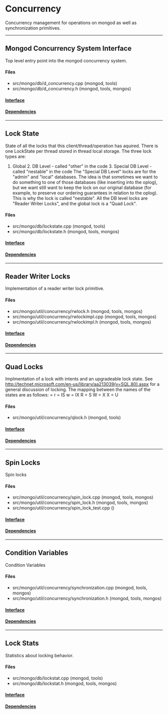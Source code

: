 # Concurrency
Concurrency management for operations on mongod as well as synchronization primitives.


-------------

## Mongod Concurrency System Interface
Top level entry point into the mongod concurrency system.

#### Files
- src/mongo/db/d\_concurrency.cpp   (mongod, tools)
- src/mongo/db/d\_concurrency.h   (mongod, tools, mongos)

#### [Interface](interface/0)

#### [Dependencies](dependencies/0)

-------------

## Lock State
State of all the locks that this client/thread/operation has aquired.  There is one LockState per thread stored in thread local storage.
The three lock types are:
1. Global 2. DB Level - called "other" in the code 3. Special DB Level - called "nestable" in the code
The "Special DB Level" locks are for the "admin" and "local" databases.  The idea is that sometimes we want to do something to one of those databases (like inserting into the oplog), but we want still want to keep the lock on our original database (for example, to preserve our ordering guarantees in relation to the oplog).  This is why the lock is called "nestable".
All the DB level locks are "Reader Writer Locks", and the global lock is a "Quad Lock".

#### Files
- src/mongo/db/lockstate.cpp   (mongod, tools)
- src/mongo/db/lockstate.h   (mongod, tools, mongos)

#### [Interface](interface/1)

#### [Dependencies](dependencies/1)

-------------

## Reader Writer Locks
Implementation of a reader writer lock primitive.

#### Files
- src/mongo/util/concurrency/rwlock.h   (mongod, tools, mongos)
- src/mongo/util/concurrency/rwlockimpl.cpp   (mongod, tools, mongos)
- src/mongo/util/concurrency/rwlockimpl.h   (mongod, tools, mongos)

#### [Interface](interface/2)

#### [Dependencies](dependencies/2)

-------------

## Quad Locks
Implmentation of a lock with intents and an upgradeable lock state.
See http://technet.microsoft.com/en-us/library/aa213039(v=SQL.80).aspx for a general discussion of locking.
The mapping between the names of the states are as follows:
<state in MongoDB Quad Lock> = <state in SQL Server Lock> r = IS w = IX R = S W = X X = U

#### Files
- src/mongo/util/concurrency/qlock.h   (mongod, tools)

#### [Interface](interface/3)

#### [Dependencies](dependencies/3)

-------------

## Spin Locks
Spin locks

#### Files
- src/mongo/util/concurrency/spin\_lock.cpp   (mongod, tools, mongos)
- src/mongo/util/concurrency/spin\_lock.h   (mongod, tools, mongos)
- src/mongo/util/concurrency/spin\_lock\_test.cpp   ()

#### [Interface](interface/4)

#### [Dependencies](dependencies/4)

-------------

## Condition Variables
Condition Variables

#### Files
- src/mongo/util/concurrency/synchronization.cpp   (mongod, tools, mongos)
- src/mongo/util/concurrency/synchronization.h   (mongod, tools, mongos)

#### [Interface](interface/5)

#### [Dependencies](dependencies/5)

-------------

## Lock Stats
Statistics about locking behavior.

#### Files
- src/mongo/db/lockstat.cpp   (mongod, tools)
- src/mongo/db/lockstat.h   (mongod, tools, mongos)

#### [Interface](interface/6)

#### [Dependencies](dependencies/6)
